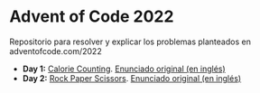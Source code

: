 # Advent of Code 2022

Repositorio para resolver y explicar los problemas planteados en adventofcode.com/2022

- **Day 1:** [Calorie Counting](/day-1/). [Enunciado original (en inglés)](https://adventofcode.com/2022/day/1)
- **Day 2:** [Rock Paper Scissors](/day-2/). [Enunciado original (en inglés)](https://adventofcode.com/2022/day/2)